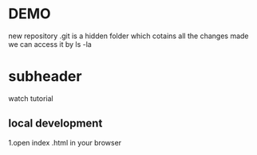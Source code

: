 # DEMO

new repository
.git is a hidden folder which cotains all the changes made we can access it by ls -la 

# subheader


watch tutorial

## local development

1.open index .html in your browser

